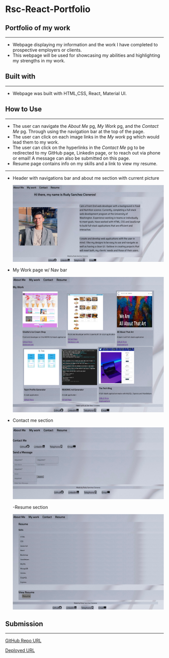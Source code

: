# Rsc-React-Portfolio

## Portfolio of my work

---

- Webpage displaying my information and the work I have completed to prospective employers or clients.
- This webpage will be used for showcasing my abilities and highlighting my strengths in my work.
## Built with

---
- Webpage was built with HTML,CSS, React, Material UI.

## How to Use
---

- The user can navigate the _About Me_ pg, _My Work_ pg, and the _Contact Me_ pg. Through using the navigation bar at the top of the page.
- The user can click on each image links in the _My work_ pg which would lead them to my work.
- The user can click on the hyperlinks in the _Contact Me_ pg to be redirected to my GitHub page, Linkedin page, or to reach out via phone or email! A message can also be submitted on this page.
- Resume page contains info on my skills and a link to view my resume.
---

- Header with navigations bar and about me section with current picture

  ![Webpage Header and About Me](./src/assets/images/aboutMePg.png)

- My Work page w/ Nav bar

  ![My Work section](./src/assets/images/myWorkPg.png)

- Contact me section

  ![Contact me section](./src/assets/images/contactMePg.png)

  -Resume section

  ![Resume section](./src/assets/images/resumePg.png)

## Submission

---

[GitHub Repo URL](https://github.com/Rudys212/rsc-react-portfolio)

[Deployed URL](https://rudys212.github.io/rsc-react-portfolio/)
